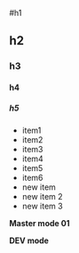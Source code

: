 #h1

## h2

### h3

#### h4

##### h5

* item1
* item2
* item3
* item4
* item5
* item6
* new item
* new item 2
* new item 3

**Master mode 01**

**DEV mode**
